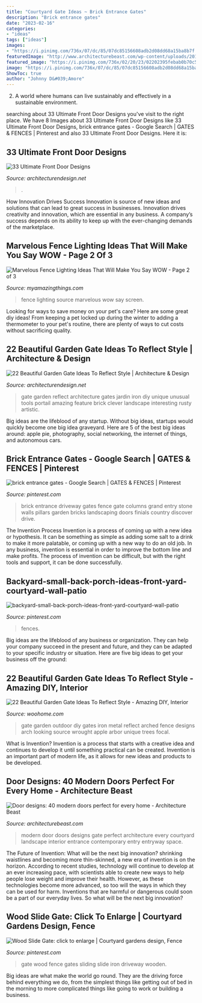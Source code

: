 ```yaml
---
title: "Courtyard Gate Ideas ~ Brick Entrance Gates"
description: "Brick entrance gates"
date: "2023-02-16"
categories:
- "ideas"
tags: ["ideas"]
images:
- "https://i.pinimg.com/736x/07/dc/85/07dc85156608adb2d08dd68a15ba8b7f.jpg"
featuredImage: "http://www.architecturebeast.com/wp-content/uploads/2016/03/Door-designs-40-modern-doors-perfect-for-every-home-featured-on-architecture-beast-13.jpg"
featured_image: "https://i.pinimg.com/736x/02/20/23/02202395febab0b70c52ce42e3307515.jpg"
image: "https://i.pinimg.com/736x/07/dc/85/07dc85156608adb2d08dd68a15ba8b7f.jpg"
ShowToc: true
author: "Johnny D&#039;Amore"
---
```



2. A world where humans can live sustainably and effectively in a sustainable environment. 

	

		
searching about 33 Ultimate Front Door Designs you've visit to the right place. We have 8 Images about 33 Ultimate Front Door Designs like 33 Ultimate Front Door Designs, brick entrance gates - Google Search | GATES &amp; FENCES | Pinterest and also 33 Ultimate Front Door Designs. Here it is:
		
    
## 33 Ultimate Front Door Designs

<img loading=lazy src="https://cdn.architecturendesign.net/wp-content/uploads/2016/01/AD-Ulitmate-Fron-Door-Designs-03.jpg" onerror="this.onerror=null;this.src='https://tse3.mm.bing.net/th?id=OIP.qFGDbcdNlgesu1wIFga4xQHaJ7&amp;pid=15.1';" alt="33 Ultimate Front Door Designs">

_Source: architecturendesign.net_

>. 

	

How Innovation Drives Success
Innovation is source of new ideas and solutions that can lead to great success in businesses. Innovation drives creativity and innovation, which are essential in any business. A company’s success depends on its ability to keep up with the ever-changing demands of the marketplace.

    
## Marvelous Fence Lighting Ideas That Will Make You Say WOW - Page 2 Of 3

<img loading=lazy src="https://myamazingthings.com/wp-content/uploads/2017/03/screen-1-1024x683.jpg" onerror="this.onerror=null;this.src='https://tse1.mm.bing.net/th?id=OIP.yru_6dpsOUcwf1se0pRuNQHaE8&amp;pid=15.1';" alt="Marvelous Fence Lighting Ideas That Will Make You Say WOW - Page 2 of 3">

_Source: myamazingthings.com_

>fence lighting source marvelous wow say screen. 

	

Looking for ways to save money on your pet's care? Here are some great diy ideas! From keeping a pet locked up during the winter to adding a thermometer to your pet's routine, there are plenty of ways to cut costs without sacrificing quality.

    
## 22 Beautiful Garden Gate Ideas To Reflect Style | Architecture &amp; Design

<img loading=lazy src="http://cdn.architecturendesign.net/wp-content/uploads/2014/08/garden-gate-3.jpg" onerror="this.onerror=null;this.src='https://tse4.mm.bing.net/th?id=OIP.NefSL-YnZ59MIBU_2jd_PAHaJ4&amp;pid=15.1';" alt="22 Beautiful Garden Gate Ideas To Reflect Style | Architecture &amp; Design">

_Source: architecturendesign.net_

>gate garden reflect architecture gates jardin iron diy unique unusual tools portail amazing feature brick clever landscape interesting rusty artistic. 

	

Big ideas are the lifeblood of any startup. Without big ideas, startups would quickly become one big idea graveyard. Here are 5 of the best big ideas around: apple pie, photography, social networking, the internet of things, and autonomous cars.

    
## Brick Entrance Gates - Google Search | GATES &amp; FENCES | Pinterest

<img loading=lazy src="https://s-media-cache-ak0.pinimg.com/736x/f1/06/85/f106859f0e9a6b696ad6905c6d7ee0d6--driveway-entrance-entrance-gates.jpg" onerror="this.onerror=null;this.src='https://tse4.mm.bing.net/th?id=OIP.ttXhEwwwytGU4eZcnqG-TQHaFj&amp;pid=15.1';" alt="brick entrance gates - Google Search | GATES &amp; FENCES | Pinterest">

_Source: pinterest.com_

>brick entrance driveway gates fence gate columns grand entry stone walls pillars garden bricks landscaping doors finials country discover drive. 

	

The Invention Process
Invention is a process of coming up with a new idea or hypothesis. It can be something as simple as adding some salt to a drink to make it more palatable, or coming up with a new way to do an old job. In any business, invention is essential in order to improve the bottom line and make profits. The process of invention can be difficult, but with the right tools and support, it can be done successfully.

    
## Backyard-small-back-porch-ideas-front-yard-courtyard-wall-patio

<img loading=lazy src="https://i.pinimg.com/736x/02/20/23/02202395febab0b70c52ce42e3307515.jpg" onerror="this.onerror=null;this.src='https://tse1.mm.bing.net/th?id=OIP.ASo-uUVUcTvJYYq33YjnGgHaJ3&amp;pid=15.1';" alt="backyard-small-back-porch-ideas-front-yard-courtyard-wall-patio">

_Source: pinterest.com_

>fences. 

	

Big ideas are the lifeblood of any business or organization. They can help your company succeed in the present and future, and they can be adapted to your specific industry or situation. Here are five big ideas to get your business off the ground: 

    
## 22 Beautiful Garden Gate Ideas To Reflect Style - Amazing DIY, Interior

<img loading=lazy src="http://www.woohome.com/wp-content/uploads/2014/03/garden-gate-10.jpg" onerror="this.onerror=null;this.src='https://tse3.mm.bing.net/th?id=OIP.qBda0-Vjd_bPaF8uKG3ExgHaLH&amp;pid=15.1';" alt="22 Beautiful Garden Gate Ideas To Reflect Style - Amazing DIY, Interior">

_Source: woohome.com_

>gate garden outdoor diy gates iron metal reflect arched fence designs arch looking source wrought apple arbor unique trees focal. 

	

What is Invention?
Invention is a process that starts with a creative idea and continues to develop it until something practical can be created. Invention is an important part of modern life, as it allows for new ideas and products to be developed.

    
## Door Designs: 40 Modern Doors Perfect For Every Home - Architecture Beast

<img loading=lazy src="http://www.architecturebeast.com/wp-content/uploads/2016/03/Door-designs-40-modern-doors-perfect-for-every-home-featured-on-architecture-beast-13.jpg" onerror="this.onerror=null;this.src='https://tse3.mm.bing.net/th?id=OIP.YtHj8_B1-KHaMX7ZlaMVHwHaLH&amp;pid=15.1';" alt="Door designs: 40 modern doors perfect for every home - Architecture Beast">

_Source: architecturebeast.com_

>modern door doors designs gate perfect architecture every courtyard landscape interior entrance contemporary entry entryway space. 

	

The Future of Invention: What will be the next big innovation?
shrinking waistlines and becoming more thin-skinned, a new era of invention is on the horizon. According to recent studies, technology will continue to develop at an ever increasing pace, with scientists able to create new ways to help people lose weight and improve their health. 
However, as these technologies become more advanced, so too will the ways in which they can be used for harm. Inventions that are harmful or dangerous could soon be a part of our everyday lives. So what will be the next big innovation?

    
## Wood Slide Gate: Click To Enlarge | Courtyard Gardens Design, Fence

<img loading=lazy src="https://i.pinimg.com/736x/07/dc/85/07dc85156608adb2d08dd68a15ba8b7f.jpg" onerror="this.onerror=null;this.src='https://tse4.mm.bing.net/th?id=OIP.8nmfa9AQIEx65xfDXgA1FwHaE8&amp;pid=15.1';" alt="Wood Slide Gate: click to enlarge | Courtyard gardens design, Fence">

_Source: pinterest.com_

>gate wood fence gates sliding slide iron driveway wooden. 

	

Big ideas are what make the world go round. They are the driving force behind everything we do, from the simplest things like getting out of bed in the morning to more complicated things like going to work or building a business.

